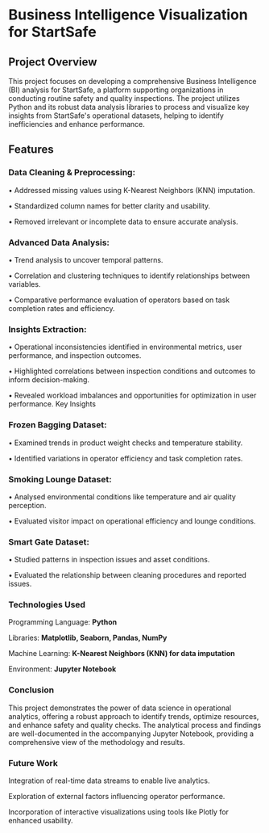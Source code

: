 # Business Intelligence Visualization for StartSafe

## Project Overview

This project focuses on developing a comprehensive Business Intelligence (BI) analysis for StartSafe, a platform supporting organizations in conducting routine safety and quality inspections. The project utilizes Python and its robust data analysis libraries to process and visualize key insights from StartSafe's operational datasets, helping to identify inefficiencies and enhance performance.

## Features

### Data Cleaning & Preprocessing:
•	Addressed missing values using K-Nearest Neighbors (KNN) imputation.

•	Standardized column names for better clarity and usability.

•	Removed irrelevant or incomplete data to ensure accurate analysis.

### Advanced Data Analysis:
•	Trend analysis to uncover temporal patterns.

•	Correlation and clustering techniques to identify relationships between variables.

•	Comparative performance evaluation of operators based on task completion rates and efficiency.

### Insights Extraction:
•	Operational inconsistencies identified in environmental metrics, user performance, and inspection outcomes.

•	Highlighted correlations between inspection conditions and outcomes to inform decision-making.

•	Revealed workload imbalances and opportunities for optimization in user performance.
Key Insights

### Frozen Bagging Dataset:
•	Examined trends in product weight checks and temperature stability.

•	Identified variations in operator efficiency and task completion rates.

### Smoking Lounge Dataset:
•	Analysed environmental conditions like temperature and air quality perception.

•	Evaluated visitor impact on operational efficiency and lounge conditions.

### Smart Gate Dataset:
•	Studied patterns in inspection issues and asset conditions.

•	Evaluated the relationship between cleaning procedures and reported issues.

### Technologies Used
Programming Language: **Python**

Libraries: **Matplotlib, Seaborn, Pandas, NumPy**

Machine Learning: **K-Nearest Neighbors (KNN) for data imputation**

Environment: **Jupyter Notebook**

### Conclusion

This project demonstrates the power of data science in operational analytics, offering a robust approach to identify trends, optimize resources, and enhance safety and quality checks. The analytical process and findings are well-documented in the accompanying Jupyter Notebook, providing a comprehensive view of the methodology and results.

### Future Work

Integration of real-time data streams to enable live analytics.

Exploration of external factors influencing operator performance.

Incorporation of interactive visualizations using tools like Plotly for enhanced usability.

